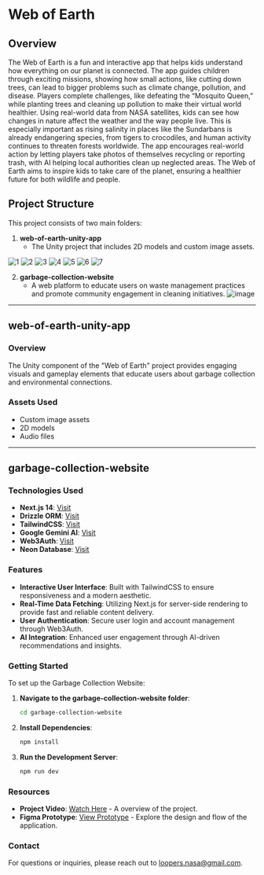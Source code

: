 # Web of Earth

## Overview
The Web of Earth is a fun and interactive app that helps kids understand how everything on our planet is connected. The app guides children through exciting missions, showing how small actions, like cutting down trees, can lead to bigger problems such as climate change, pollution, and disease. Players complete challenges, like defeating the “Mosquito Queen,” while planting trees and cleaning up pollution to make their virtual world healthier. Using real-world data from NASA satellites, kids can see how changes in nature affect the weather and the way people live. This is especially important as rising salinity in places like the Sundarbans is already endangering species, from tigers to crocodiles, and human activity continues to threaten forests worldwide. The app encourages real-world action by letting players take photos of themselves recycling or reporting trash, with AI helping local authorities clean up neglected areas. The Web of Earth aims to inspire kids to take care of the planet, ensuring a healthier future for both wildlife and people.

## Project Structure
This project consists of two main folders:

1. **web-of-earth-unity-app**
   - The Unity project that includes 2D models and custom image assets.
     
![1](https://github.com/user-attachments/assets/636d6d20-3f7a-48d5-89fb-dbfdfd290a6c)
![2](https://github.com/user-attachments/assets/b39f6277-92e0-499e-9d4a-e171e8f926f3)
![3](https://github.com/user-attachments/assets/3ca0052d-d098-4d97-8a01-8ed11893a724)
![4](https://github.com/user-attachments/assets/5dd1782a-8c34-40d3-bd20-737e867e8d68)
![5](https://github.com/user-attachments/assets/993abc5c-e0c3-4cfa-a04d-db9e072fa0b5)
![6](https://github.com/user-attachments/assets/d3d0ea56-eeaf-47b9-8967-a0802414dc06)
![7](https://github.com/user-attachments/assets/33ab2af0-066a-44d9-8220-7942ad9d4491)


  
2. **garbage-collection-website**
   - A web platform to educate users on waste management practices and promote community engagement in cleaning initiatives.
![image](https://github.com/user-attachments/assets/a2e1a8d4-d738-49ab-a250-6c65eb85af32)


---

## web-of-earth-unity-app

### Overview
The Unity component of the "Web of Earth" project provides engaging visuals and gameplay elements that educate users about garbage collection and environmental connections.

### Assets Used
- Custom image assets
- 2D models
- Audio files

---

## garbage-collection-website

### Technologies Used
- **Next.js 14**: [Visit](https://nextjs.org/)
- **Drizzle ORM**: [Visit](https://orm.drizzle.team/)
- **TailwindCSS**: [Visit](https://tailwindcss.com/)
- **Google Gemini AI**: [Visit](https://ai.google.dev/)
- **Web3Auth**: [Visit](https://web3auth.io/)
- **Neon Database**: [Visit](https://neon.tech/)

### Features
- **Interactive User Interface**: Built with TailwindCSS to ensure responsiveness and a modern aesthetic.
- **Real-Time Data Fetching**: Utilizing Next.js for server-side rendering to provide fast and reliable content delivery.
- **User Authentication**: Secure user login and account management through Web3Auth.
- **AI Integration**: Enhanced user engagement through AI-driven recommendations and insights.

### Getting Started
To set up the Garbage Collection Website:

1. **Navigate to the garbage-collection-website folder**:
   ```bash
   cd garbage-collection-website
   ```

2. **Install Dependencies**:
   ```bash
   npm install
   ```

3. **Run the Development Server**:
   ```bash
   npm run dev
   ```

### Resources
- **Project Video**: [Watch Here](https://www.youtube.com/watch?v=VrN3mCLSY2U&ab_channel=NASASpaceAppsChallenge-Bangladesh) - A overview of the project.
- **Figma Prototype**: [View Prototype](https://www.figma.com/proto/YuaVVglbNFtrUPxO4kMveM/Web-Of-Earth-%7C-(Loopers)?node-id=129-129&node-type=frame&t=AFI9sGxbHUiIK3Vp-0&scaling=scale-down&content-scaling=fixed&page-id=0%3A1&starting-point-node-id=129%3A129) - Explore the design and flow of the application.


### Contact
For questions or inquiries, please reach out to [loopers.nasa@gmail.com](mailto:loopers.nasa@gmail.com).

